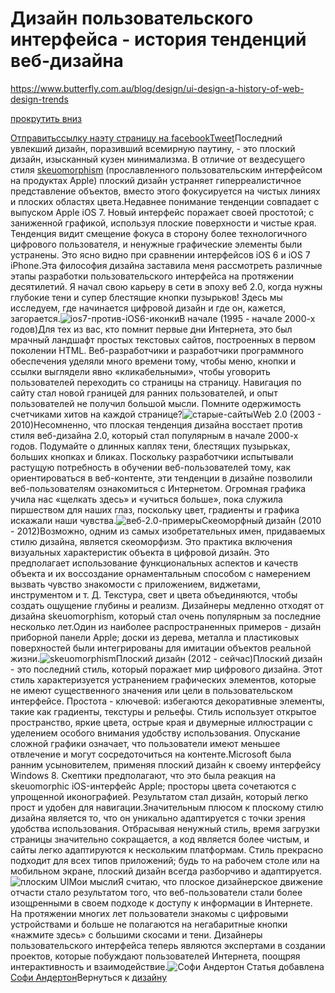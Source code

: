 # Дизайн пользовательского интерфейса - история тенденций веб-дизайна

https://www.butterfly.com.au/blog/design/ui-design-a-history-of-web-design-trends

[прокрутить вниз]()

[Отправить](mailto:?subject=I%20wanted%20you%20to%20see%20this%20site&body=Check%20out%20this%20site%20https://www.butterfly.com.au/blog/design/ui-design-a-history-of-web-design-trends)[ссылку на](javascript:void(0))[эту страницу на facebook](javascript:void(0))[Tweet](http://twitter.com/share?text=check%20it%20out%20this%20awesome%20blog%20&url=https://www.butterfly.com.au/blog/design/ui-design-a-history-of-web-design-trends)Последний увлекший дизайн, поразивший всемирную паутину, - это плоский дизайн, изысканный кузен минимализма. В отличие от вездесущего стиля [skeuomorphism](http://en.wikipedia.org/wiki/Skeuomorph) (прославленного пользовательским интерфейсом на продуктах Apple) плоский дизайн устраняет гиперреалистичное представление объектов, вместо этого фокусируется на чистых линиях и плоских областях цвета.Недавнее понимание тенденции совпадает с выпуском Apple iOS 7. Новый интерфейс поражает своей простотой; с заниженной графикой, используя плоские поверхности и чистые края. Тенденция видит смещение фокуса в сторону более технологичного цифрового пользователя, и ненужные графические элементы были устранены. Это ясно видно при сравнении интерфейсов iOS 6 и iOS 7 iPhone.Эта философия дизайна заставила меня рассмотреть различные этапы разработки пользовательского интерфейса на протяжении десятилетий. Я начал свою карьеру в сети в эпоху веб 2.0, когда нужны глубокие тени и супер блестящие кнопки пузырьков! Здесь мы исследуем, где начинается цифровой дизайн и где он, кажется, загорается.![ios7-против-iOS6-иконки](https://www.butterfly.com.au/sites/default/files/images/blog/UIDesign/ios7-vs-ios6-icons.jpg)В начале (1995 - начале 2000-х годов)Для тех из вас, кто помнит первые дни Интернета, это был мрачный ландшафт простых текстовых сайтов, построенных в первом поколении HTML. Веб-разработчики и разработчики программного обеспечения уделяли много времени тому, чтобы меню, кнопки и ссылки выглядели явно «кликабельными», чтобы уговорить пользователей переходить со страницы на страницу. Навигация по сайту стал новой границей для ранних пользователей, и опыт пользователей не получил большой мысли. Помните одержимость счетчиками хитов на каждой странице?![старые-сайты](https://www.butterfly.com.au/sites/default/files/images/blog/UIDesign/old-websites.jpg)Web 2.0 (2003 - 2010)Несомненно, что плоская тенденция дизайна восстает против стиля веб-дизайна 2.0, который стал популярным в начале 2000-х годов. Подумайте о длинных каплях тени, блестящих пузырьках, больших кнопках и бликах. Поскольку разработчики испытывали растущую потребность в обучении веб-пользователей тому, как ориентироваться в веб-контенте, эти тенденции в дизайне позволили веб-пользователям ознакомиться с Интернетом. Огромная графика учила нас «щелкать здесь» и «учиться больше», пока служила пиршеством для наших глаз, поскольку цвет, градиенты и графика искажали наши чувства.![веб-2.0-примеры](https://www.butterfly.com.au/sites/default/files/images/blog/UIDesign/web-2.0-examples.jpg)Скеоморфный дизайн (2010 - 2012)Возможно, одним из самых изобретательных имен, придаваемых стилю дизайна, является скеоморфизм. Это практика включения визуальных характеристик объекта в цифровой дизайн. Это предполагает использование функциональных аспектов и качеств объекта и их воссоздание орнаментальным способом с намерением вызвать чувство знакомости с приложением, виджетами, инструментом и т. Д. Текстура, свет и цвета объединяются, чтобы создать ощущение глубины и реализм. Дизайнеры медленно отходят от дизайна skeuomorphism, который стал очень популярным за последние несколько лет.Один из наиболее распространенных примеров - дизайн приборной панели Apple; доски из дерева, металла и пластиковых поверхностей были интегрированы для имитации объектов реальной жизни.![skeuomorphism](https://www.butterfly.com.au/sites/default/files/images/blog/UIDesign/skeuomorphic.gif)Плоский дизайн (2012 - сейчас)Плоский дизайн - это последний стиль, который поражает мир цифрового дизайна. Этот стиль характеризуется устранением графических элементов, которые не имеют существенного значения или цели в пользовательском интерфейсе. Простота - ключевой: избегаются декоративные элементы, такие как градиенты, текстуры и рельефы. Стиль использует открытое пространство, яркие цвета, острые края и двумерные иллюстрации с уделением особого внимания удобству использования. Опускание сложной графики означает, что пользователи имеют меньшее отвлечение и могут сосредоточиться на контенте.Microsoft была ранним усыновителем, применяя плоский дизайн к своему интерфейсу Windows 8. Скептики предполагают, что это была реакция на skeuomorphic iOS-интерфейс Apple; просторы цвета сочетаются с упрощенной иконографией. Результатом стал дизайн, который легко прост и удобен для навигации.Значительным плюсом к плоскому стилю дизайна является то, что он уникально адаптируется с точки зрения удобства использования. Отбрасывая ненужный стиль, время загрузки страницы значительно сокращается, а код является более чистым, и сайты легко адаптируются к нескольким платформам. Стиль прекрасно подходит для всех типов приложений; будь то на рабочем столе или на мобильном экране, плоский дизайн всегда разборчиво и адаптируется.![плоским UI](https://www.butterfly.com.au/sites/default/files/images/blog/UIDesign/flat-UI.jpg)Мои мыслиЯ считаю, что плоское дизайнерское движение отчасти стало результатом того, что веб-пользователи стали более изощренными в своем подходе к доступу к информации в Интернете. На протяжении многих лет пользователи знакомы с цифровыми устройствами и больше не полагаются на негабаритные кнопки «нажмите здесь» с большими скосами и тени. Дизайнеры пользовательского интерфейса теперь являются экспертами в создании проектов, которые побуждают пользователей Интернета, поощряя интерактивность и взаимодействие.![Софи Андертон](https://www.butterfly.com.au/sites/default/files/pictures/2016-07/sophie.png) Статья добавлена [Софи Андертон](https://www.butterfly.com.au/blog/blogger/sophie_anderton)Вернуться к [дизайну](https://www.butterfly.com.au/blog/design)